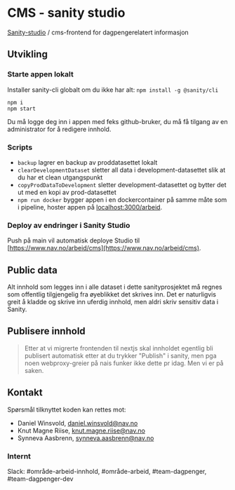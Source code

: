 # CMS - sanity studio

[Sanity-studio](https://www.sanity.io/studio) / cms-frontend for dagpengerelatert informasjon

## Utvikling

### Starte appen lokalt

Installer sanity-cli globalt om du ikke har alt: `npm install -g @sanity/cli`

```
npm i
npm start
```

Du må logge deg inn i appen med feks github-bruker, du må få tilgang av en administrator for å redigere innhold.

### Scripts

- `backup` lagrer en backup av proddatasettet lokalt
- `clearDevelopmentDataset` sletter all data i development-datasettet slik at du har et clean utgangspunkt
- `copyProdDataToDevelopment` sletter development-datasettet og bytter det ut med en kopi av prod-datasettet
- `npm run docker` bygger appen i en dockercontainer på samme måte som i pipeline, hoster appen på [localhost:3000/arbeid]().

### Deploy av endringer i Sanity Studio

Push på main vil automatisk deploye Studio til [https://www.nav.no/arbeid/cms](https://www.nav.no/arbeid/cms).

## Public data

Alt innhold som legges inn i alle dataset i dette sanityprosjektet må regnes som offentlig tilgjengelig fra øyeblikket det skrives inn. Det er naturligvis greit å kladde og skrive inn uferdig innhold, men aldri skriv sensitiv data i Sanity.

## Publisere innhold

> Etter at vi migrerte frontenden til nextjs skal innholdet egentlig bli publisert automatisk etter at du trykker "Publish" i sanity, men pga noen webproxy-greier på nais funker ikke dette pr idag. Men vi er på saken.

## Kontakt

Spørsmål tilknyttet koden kan rettes mot:

- Daniel Winsvold, daniel.winsvold@nav.no
- Knut Magne Riise, knut.magne.riise@nav.no
- Synneva Aasbrenn, synneva.aasbrenn@nav.no

### Internt

Slack: #område-arbeid-innhold, #område-arbeid, #team-dagpenger, #team-dagpenger-dev
